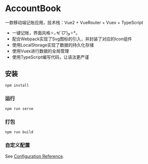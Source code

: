 # AccountBook
一款移动端记账应用，技术栈：Vue2 + VueRouter + Vuex + TypeScript
* 一键记账，界面风格✧*｡٩(ˊᗜˋ*)و✧*｡
* 配合Webpack实现了Svg图标的引入，并封装了对应的Icon组件
* 使用LocalStorage实现了数据的持久化存储
* 使用Vuex进行数据的全局管理
* 使用TypeScript编写代码，让语法更严谨



## 安装
```
npm install
```

### 运行
```
npm run serve
```

### 打包
```
npm run build
```


### 自定义配置
See [Configuration Reference](https://cli.vuejs.org/config/).
